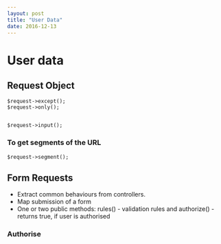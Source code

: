 ```yaml
---
layout: post
title: "User Data"
date: 2016-12-13
---
```



# User data

## Request Object
```
$request->except();
$request->only();


$request->input();

```

### To get segments of the URL
```
$request->segment();
```


## Form Requests


* Extract common behaviours from controllers.
* Map submission of a form
* One or two public methods: 
rules() - validation rules
and authorize() - returns true, if user is authorised 

### Authorise






